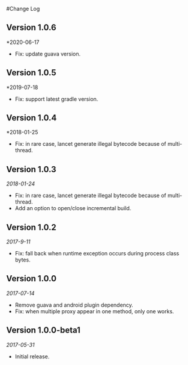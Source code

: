 #Change Log

## Version 1.0.6
*2020-06-17
* Fix: update guava version.

## Version 1.0.5
*2019-07-18
* Fix: support latest gradle version.

## Version 1.0.4
*2018-01-25
* Fix: in rare case, lancet generate illegal bytecode because of multi-thread.

## Version 1.0.3
*2018-01-24*
* Fix: in rare case, lancet generate illegal bytecode because of multi-thread.
* Add an option to open/close incremental build.

## Version 1.0.2
*2017-9-11* 
* Fix: fall back when runtime exception occurs during process class bytes.

## Version 1.0.0
*2017-07-14*
* Remove guava and android plugin dependency.
* Fix: when multiple proxy appear in one method, only one works.

## Version 1.0.0-beta1
*2017-05-31*
* Initial release.